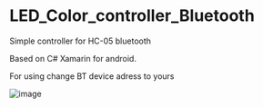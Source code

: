 # LED_Color_controller_Bluetooth
Simple controller for HC-05 bluetooth

Based on C# Xamarin for android.

For using change BT device adress to yours

![image](https://user-images.githubusercontent.com/107858531/210140916-40b98cac-dd74-4b22-8e91-3e5a0f18326b.png)
